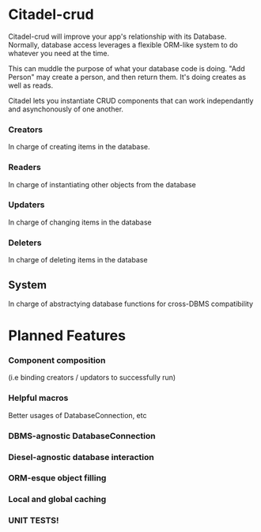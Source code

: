 # Citadel-crud
Citadel-crud will improve your app's relationship with its Database. Normally, database access leverages a flexible ORM-like system to do whatever you need at the time.

This can muddle the purpose of what your database code is doing. "Add Person" may create a person, and then return them. It's doing creates as well as reads.

Citadel lets you instantiate CRUD components that can work independantly and asynchonously of one another.

### Creators
In charge of creating items in the database.
### Readers
In charge of instantiating other objects from the database
### Updaters
In charge of changing items in the database
### Deleters
In charge of deleting items in the database
## System
In charge of abstractying database functions for cross-DBMS compatibility

# Planned Features
### Component composition
(i.e binding creators / updators to successfully run)

### Helpful macros
Better usages of DatabaseConnection, etc

### DBMS-agnostic DatabaseConnection
### Diesel-agnostic database interaction
### ORM-esque object filling
### Local and global caching
### UNIT TESTS!
